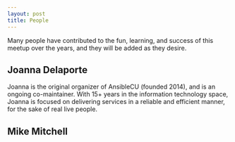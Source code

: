 ```yaml
---
layout: post
title: People
---
```


Many people have contributed to the fun, learning, and success of this meetup over the years, and they will be added as they desire.

## Joanna Delaporte
Joanna is the original organizer of AnsibleCU (founded 2014), and is an ongoing co-maintainer. 
With 15+ years in the information technology space, Joanna is focused on delivering services in a reliable and efficient manner, for the sake of real live people.


## Mike Mitchell
